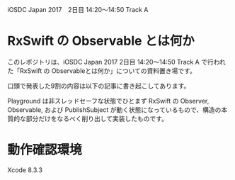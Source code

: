 iOSDC Japan 2017　2日目 14:20〜14:50 Track A

# RxSwift の Observable とは何か

このレポジトリは、iOSDC Japan 2017 2日目 14:20〜14:50 Track A で行われた「RxSwift の Observableとは何か」についての資料置き場です。

口頭で発表した9割の内容は以下の記事に書き起こしてあります。


Playground は非スレッドセーフな状態でひとまず RxSwift の Observer, Observable, および PublishSubject が動く状態になっているもので、構造の本質的な部分だけをなるべく削り出して実装したものです。

# 動作確認環境

Xcode 8.3.3


